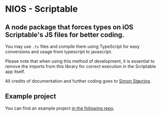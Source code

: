 # NIOS - Scriptable
## A node package that forces types on iOS Scriptable's JS files for better coding.
You may use `.ts` files and compile them using TypeScript for easy conversions and usage from typescript to javascript. 

Please note that when using this method of development, it is essential to remove the imports from this library for correct
execution in the Scriptable app itself.

All credits of documentation and further coding goes to [Simon Støvring](https://twitter.com/simonbs).

## Example project
You can find an example project [in the following repo](https://github.com/SkinnyDevi/nios-scriptable-project-example).
